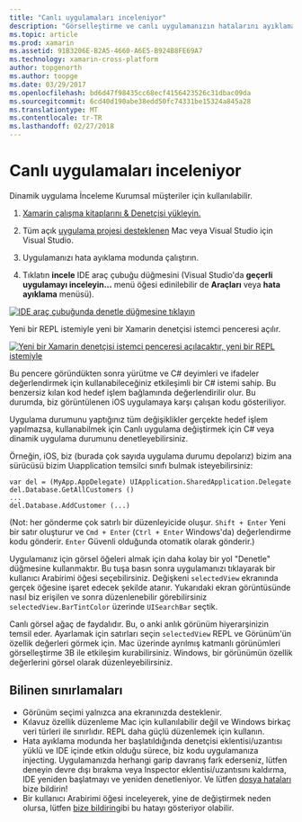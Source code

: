 ```yaml
---
title: "Canlı uygulamaları inceleniyor"
description: "Görselleştirme ve canlı uygulamanızın hatalarını ayıklama"
ms.topic: article
ms.prod: xamarin
ms.assetid: 91B3206E-B2A5-4660-A6E5-B924B8FE69A7
ms.technology: xamarin-cross-platform
author: topgenorth
ms.author: toopge
ms.date: 03/29/2017
ms.openlocfilehash: bd6d47f98435cc68ecf4156423526c31dbac09da
ms.sourcegitcommit: 6cd40d190abe38edd50fc74331be15324a845a28
ms.translationtype: MT
ms.contentlocale: tr-TR
ms.lasthandoff: 02/27/2018
---
```

# <a name="inspecting-live-applications"></a>Canlı uygulamaları inceleniyor

Dinamik uygulama İnceleme Kurumsal müşteriler için kullanılabilir.


1. [Xamarin çalışma kitaplarını & Denetçisi yükleyin.](~/tools/inspector/install.md)

1. Tüm açık [uygulama projesi desteklenen](~/tools/inspector/install.md#supported-platforms) Mac veya Visual Studio için Visual Studio.
1. Uygulamanızı hata ayıklama modunda çalıştırın.
1. Tıklatın **incele** IDE araç çubuğu düğmesini (Visual Studio'da **geçerli uygulamayı inceleyin...**  menü öğesi edinilebilir de **Araçları** veya **hata ayıklama** menüsü).



[ ![](inspect-images/mac-heres-the-button.png "IDE araç çubuğunda denetle düğmesine tıklayın")](inspect-images/mac-heres-the-button.png)

Yeni bir REPL istemiyle yeni bir Xamarin denetçisi istemci penceresi açılır.

[ ![](inspect-images/inspector-0.7.0-map-inspect-small.png "Yeni bir Xamarin denetçisi istemci penceresi açılacaktır, yeni bir REPL istemiyle")](inspect-images/inspector-0.7.0-map-inspect.png)

Bu pencere göründükten sonra yürütme ve C# deyimleri ve ifadeler değerlendirmek için kullanabileceğiniz etkileşimli bir C# istemi sahip. Bu benzersiz kılan kod hedef işlem bağlamında değerlendirilir olur. Bu durumda, biz görüntülenen iOS uygulamaya karşı çalışan kodu gösteriliyor.

Uygulama durumunu yaptığınız tüm değişiklikler gerçekte hedef işlem yapılmazsa, kullanabilmek için Canlı uygulama değiştirmek için C# veya dinamik uygulama durumunu denetleyebilirsiniz.

Örneğin, iOS, biz (burada çok sayıda uygulama durumu depolarız) bizim ana sürücüsü bizim Uıapplication temsilci sınıfı bulmak isteyebilirsiniz:

    var del = (MyApp.AppDelegate) UIApplication.SharedApplication.Delegate
    del.Database.GetAllCustomers ()
    ...
    del.Database.AddCustomer (...)

(Not: her gönderme çok satırlı bir düzenleyicide oluşur. `Shift + Enter` Yeni bir satır oluşturur ve `Cmd + Enter` (`Ctrl + Enter` Windows'da) değerlendirme kodu gönderir. `Enter` Güvenli olduğunda otomatik olarak gönderir.)

Uygulamanız için görsel öğeleri almak için daha kolay bir yol "Denetle" düğmesine kullanmaktır. Bu tuşa basın sonra uygulamanızı tıklayarak bir kullanıcı Arabirimi öğesi seçebilirsiniz. Değişkeni `selectedView` ekranında gerçek öğesine işaret edecek şekilde atanır. Yukarıdaki ekran görüntüsünde nasıl biz erişilen ve sonra düzenlenebilir görebilirsiniz `selectedView.BarTintColor` üzerinde `UISearchBar` seçtik.

Canlı görsel ağaç de faydalıdır. Bu, o anki anlık görünüm hiyerarşinizin temsil eder. Ayarlamak için satırları seçin `selectedView` REPL ve Görünüm'ün özellik değerleri görmek için. Mac üzerinde ayrılmış katmanlı görünümleri görselleştirme 3B ile etkileşim kurabilirsiniz. Windows, bir görünümün özellik değerlerini görsel olarak düzenleyebilirsiniz.

## <a name="known-limitations"></a>Bilinen sınırlamaları

 - Görünüm seçimi yalnızca ana ekranınızda desteklenir.
 - Kılavuz özellik düzenleme Mac için kullanılabilir değil ve Windows birkaç veri türleri ile sınırlıdır. REPL daha güçlü düzenlemek için kullanın.
 - Hata ayıklama modunda her başlatıldığında denetçisi eklentisi/uzantısı yüklü ve IDE içinde etkin olduğu sürece, biz kodu uygulamanıza injecting. Uygulamanızda herhangi garip davranış fark ederseniz, lütfen deneyin devre dışı bırakma veya Inspector eklentisi/uzantısını kaldırma, IDE yeniden başlatmayı ve yeniden denetleniyor. Ve lütfen [dosya hataları](~/tools/inspector/install.md#reporting-bugs) bize bildirin!
 - Bir kullanıcı Arabirimi öğesi inceleyerek, yine de değiştirmek neden olursa, lütfen [bize bildirin](~/tools/inspector/install.md#reporting-bugs)gibi bu hatayı gösteriyor olabilir.

